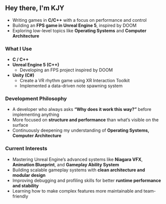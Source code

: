 ## Hey there, I'm KJY

- Writing games in **C/C++** with a focus on performance and control
- Building an **FPS game in Unreal Engine 5**, inspired by DOOM
- Exploring low-level topics like **Operating Systems** and **Computer Architecture**


### What I Use
- **C / C++**
- **Unreal Engine 5 (C++)**
  - Developing an FPS project inspired by DOOM
- **Unity (C#)**  
  - Create a VR rhythm game using XR Interaction Toolkit  
  - Implemented a data-driven note spawning system
 
### Development Philosophy
- A developer who always asks **“Why does it work this way?”** before implementing anything  
- More focused on **structure and performance** than what’s visible on the surface  
- Continuously deepening my understanding of **Operating Systems, Computer Architecture**

### Current Interests
- Mastering Unreal Engine’s advanced systems like **Niagara VFX**, **Animation Blueprint**, and **Gameplay Ability System**
- Building scalable gameplay systems with **clean architecture and modular design**
- Improving debugging and profiling skills for better **runtime performance and stability**
- Learning how to make complex features more maintainable and team-friendly
